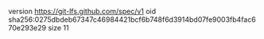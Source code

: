 version https://git-lfs.github.com/spec/v1
oid sha256:0275dbdeb67347c46984421bcf6b748f6d3914bd07fe9003fb4fac670e293e29
size 11
